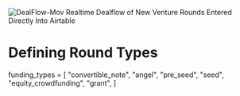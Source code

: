 ![DealFlow-Mov](https://user-images.githubusercontent.com/39813026/108612644-9c656700-73b8-11eb-9bcb-04ee15b0d948.gif)
Realtime Dealflow of New Venture Rounds Entered Directly Into Airtable



# Defining Round Types

funding_types = [
    "convertible_note",
    "angel",
    "pre_seed",
    "seed",
    "equity_crowdfunding",
    "grant",
]
